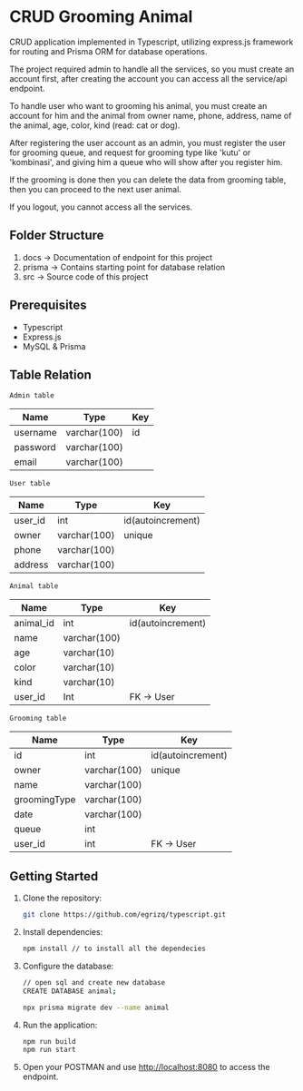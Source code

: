 # CRUD Grooming Animal

CRUD application implemented in Typescript, utilizing express.js framework for routing and Prisma ORM for database operations. 

The project required admin to handle all the services, so you must create an account first, after creating the account you can access all the service/api endpoint.

To handle user who want to grooming his animal, you must create an account for him and the animal from owner name, phone, address, name of the animal, age, color, kind (read: cat or dog).

After registering the user account as an admin, you must register the user for grooming queue, and request for grooming type  like 'kutu' or 'kombinasi', and giving him a queue who will show after you register him.

If the grooming is done then you can delete the data from grooming table, then you can proceed to the next user animal.

If you logout, you cannot access all the services.

## Folder Structure

1. docs -> Documentation of endpoint for this project
2. prisma -> Contains starting point for database relation 
3. src -> Source code of this project

## Prerequisites

- Typescript
- Express.js
- MySQL & Prisma

## Table Relation

``` Admin table ```

| Name | Type | Key |
|----------|----------|----------|
| username | varchar(100) | id |
| password | varchar(100) |  |
| email | varchar(100) |  |

``` User table ```

| Name | Type | Key |
|----------|----------|----------|
| user_id | int | id(autoincrement) |
| owner | varchar(100) | unique |
| phone | varchar(100) |  |
| address | varchar(100) |  |

``` Animal table ```

| Name | Type | Key |
|----------|----------|----------|
| animal_id | int | id(autoincrement) |
| name | varchar(100) | |
| age | varchar(10) |  |
| color | varchar(10) |  |
| kind | varchar(10) |  |
| user_id | Int | FK -> User |

``` Grooming table ```

| Name | Type | Key |
|----------|----------|----------|
| id | int | id(autoincrement) |
| owner | varchar(100) | unique |
| name | varchar(100) |  |
| groomingType | varchar(100) |  |
| date | varchar(100) |  |
| queue | int | |
| user_id | int | FK -> User |

## Getting Started

1. Clone the repository:

    ```bash
    git clone https://github.com/egrizq/typescript.git
    ```

2. Install dependencies:

    ```bash
    npm install // to install all the dependecies
    ```

3. Configure the database:

    ```bash
    // open sql and create new database
    CREATE DATABASE animal;
    ```

    ```bash
    npx prisma migrate dev --name animal
    ```

4. Run the application:

    ```bash
    npm run build
    npm run start
    ```

5. Open your POSTMAN and use [http://localhost:8080](http://localhost:8080) to access the endpoint.
